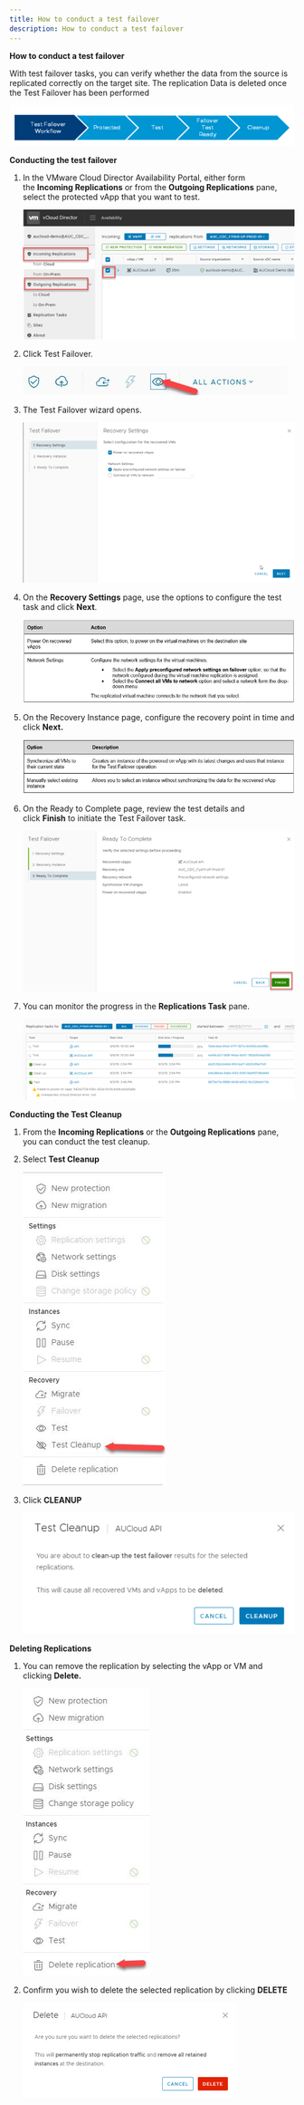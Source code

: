 ```yaml
---
title: How to conduct a test failover
description: How to conduct a test failover
---
```


**How to conduct a test failover**

With test failover tasks, you can verify whether the data from the source is replicated correctly on the target site. The replication Data is deleted once the Test Failover has been performed

![Test Failover](./assets/test_failover_image.png)

**Conducting the test failover**

1. In the VMware Cloud Director Availability Portal, either form the **Incoming Replications** or from the **Outgoing Replications** pane, select the protected vApp that you want to test.

    ![Incoming Outgoing Replications](./assets/incoming_outgoing_replications.png)

1. Click Test Failover.

    ![Test Failover](./assets/Testfailover.jpg)

1. The Test Failover wizard opens.

    ![Test Failover Wizard](./assets/test_failover_wizard.png)

1. On the **Recovery Settings** page, use the options to configure the test task and click **Next**.

    ![Recovery Settings](./assets/recovery_settings.jpg)

1. On the Recovery Instance page, configure the recovery point in time and click **Next.**

    ![Options](./assets/options.jpg)
  
1. On the Ready to Complete page, review the test details and click **Finish** to initiate the Test Failover task.

    ![Finish](./assets/finish.png)

1. You can monitor the progress in the **Replications Task** pane.

    ![Replication Tasks Pane](./assets/replication_tasks_pane.png)

**Conducting the Test Cleanup**

1. From the **Incoming Replications** or the **Outgoing Replications** pane, you can conduct the test cleanup.

1. Select **Test Cleanup**

    ![Test Clean Up](./assets/Testcleanup.jpg)

1. Click **CLEANUP**

    ![Test Clean Up](./assets/test_cleanup_clean.png)

**Deleting Replications**

1. You can remove the replication by selecting the vApp or VM and clicking **Delete.**

    ![Delete Replication](./assets/delete_replication.jpg)

1. Confirm you wish to delete the selected replication by clicking **DELETE**

    ![Wish To Delete](./assets/wish_to_delete.png)
